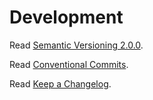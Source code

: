 # Development

Read [Semantic Versioning 2.0.0](https://semver.org/).

Read [Conventional Commits](https://www.conventionalcommits.org/en/v1.0.0/).

Read [Keep a Changelog](https://keepachangelog.com/en/1.0.0/).
